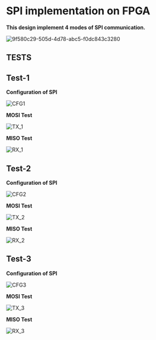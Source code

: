 # SPI implementation on FPGA

**This design implement 4 modes of SPI communication.** <br />

![9f580c29-505d-4d78-abc5-f0dc843c3280](https://user-images.githubusercontent.com/34924065/155884409-3145b78c-6b23-462c-bf4d-b4ab34b74fbc.jpg)


## TESTS <br />

## Test-1 <br />

**Configuration of SPI**

![CFG1](https://user-images.githubusercontent.com/34924065/155884055-21ca5f6b-3aaf-4877-82a3-48e0f1af154d.PNG)

**MOSI Test**

![TX_1](https://user-images.githubusercontent.com/34924065/155884077-e6757a30-f628-4052-a1e0-16ac5e464668.PNG)


**MISO Test**

![RX_1](https://user-images.githubusercontent.com/34924065/155884082-fece9626-8f90-4445-8216-8bafac38814c.PNG)


## Test-2 <br />

**Configuration of SPI**

![CFG2](https://user-images.githubusercontent.com/34924065/155884148-d301b050-1b9b-42a8-baec-c1982bade536.PNG)


**MOSI Test**

![TX_2](https://user-images.githubusercontent.com/34924065/155884153-3dd5c7ea-e800-4b55-b677-91fc943eaa7a.PNG)



**MISO Test**

![RX_2](https://user-images.githubusercontent.com/34924065/155884160-ec01d474-3d32-442b-aba5-d7b3a7519f05.PNG)

## Test-3 <br />

**Configuration of SPI**

![CFG3](https://user-images.githubusercontent.com/34924065/155884174-cded8fb2-79a3-42ae-a280-621e40652924.PNG)

**MOSI Test**

![TX_3](https://user-images.githubusercontent.com/34924065/155884179-6b69d9fa-f83e-4918-850f-1ef55ef48dc8.PNG)


**MISO Test**

![RX_3](https://user-images.githubusercontent.com/34924065/155884191-93a70f96-f31b-4f76-8f97-ef6d9d743db1.PNG)

